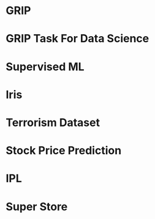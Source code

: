 # GRIP
# GRIP Task For Data Science
# Supervised ML 
# Iris 
# Terrorism Dataset
# Stock Price Prediction
# IPL 
# Super Store
